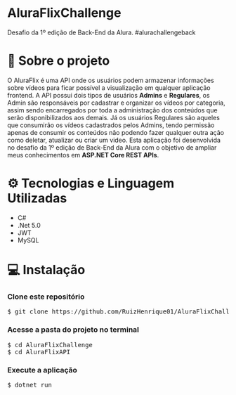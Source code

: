 # AluraFlixChallenge
Desafio da 1º edição de Back-End da Alura. #alurachallengeback

# :blue_book: Sobre o projeto  

O AluraFlix é uma API onde os usuários podem armazenar informações sobre vídeos para ficar possível a visualização em qualquer aplicação frontend. A API possui dois tipos de usuários **Admins** e **Regulares**, os Admin são responsáveis por cadastrar e organizar os vídeos por categoria, assim sendo encarregados por toda a administração dos conteúdos que serão disponibilizados aos demais. Já os usuários Regulares são aqueles que consumirão os vídeos cadastrados pelos Admins, tendo permissão apenas de consumir os conteúdos não podendo fazer qualquer outra ação como deletar, atualizar ou criar um video. Esta aplicação foi desenvolvida no desafio da 1º edição de Back-End da Alura com o objetivo de ampliar meus conhecimentos em **ASP.NET Core REST APIs**.

# :gear: Tecnologias e Linguagem Utilizadas

- C#
- .Net 5.0
- JWT
- MySQL

# :computer: Instalação

### Clone este repositório
<pre>
$ git clone https://github.com/RuizHenrique01/AluraFlixChallenge.git
</pre>

### Acesse a pasta do projeto no terminal
<pre>
$ cd AluraFlixChallenge
$ cd AluraFlixAPI
</pre>

### Execute a aplicação
<pre>
$ dotnet run
</pre>
